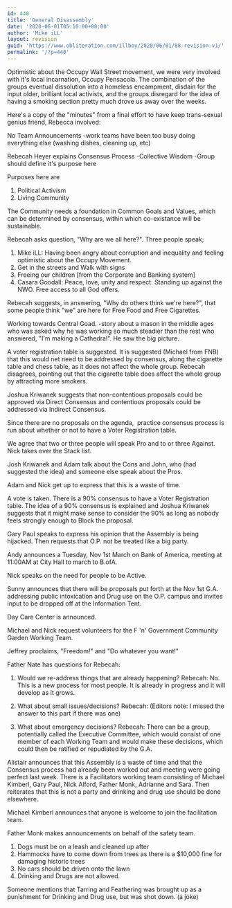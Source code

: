 ```yaml
---
id: 440
title: 'General Disassembly'
date: '2020-06-01T05:10:00+00:00'
author: 'Mike iLL'
layout: revision
guid: 'https://www.obliteration.com/illboy/2020/06/01/88-revision-v1/'
permalink: '/?p=440'
---
```


Optimistic about the Occupy Wall Street movement, we were very involved with it's local incarnation, Occupy Pensacola. The combination of the groups eventual dissolution into a homeless encampment, disdain for the input older, brilliant local activists, and the groups disregard for the idea of having a smoking section pretty much drove us away over the weeks.

Here's a copy of the "minutes" from a final effort to have keep trans-sexual genius friend, Rebecca involved:

No Team Announcements
-work teams have been too busy doing everything else (washing dishes, cleaning up, etc)

Rebecah Heyer explains Consensus Process
-Collective Wisdom
-Group should define it's purpose here

Purposes here are
1. Political Activism
2. Living Community

The Community needs a foundation in Common Goals and Values, which can be determined by consensus, within which co-existance will be sustainable.

Rebecah asks question, "Why are we all here?". Three people speak;
1. Mike iLL: Having been angry about corruption and inequality and feeling optimistic about the Occupy Movement.
2. Get in the streets and Walk with signs
3. Freeing our children [from the Corporate and Banking system]
4. Casara Goodall: Peace, love, unity and respect. Standing up against the NWO. Free access to all God offers.

Rebecah suggests, in answering, "Why do others think we're here?", that some people think "we" are here for Free Food and Free Cigarettes.

Working towards Central Goad.
-story about a mason in the middle ages who was asked why he was working so much steadier than the rest who answered, "I'm making a Cathedral". He saw the big picture.

A voter registration table is suggested. It is suggested (Michael from FNB) that this would net need to be addressed by consensus, along the cigarette table and chess table, as it does not affect the whole group. Rebecah disagrees, pointing out that the cigarette table does affect the whole group by attracting more smokers.

Joshua Kriwanek suggests that non-contentious proposals could be approved via Direct Consensus and contentious proposals could be addressed via Indirect Consensus.

Since there are no proposals on the agenda,  practice consensus process is run about whether or not to have a Voter Registration table.

We agree that two or three people will speak Pro and to or three Against. Nick takes over the Stack list.

Josh Kriwanek and Adam talk about the Cons and John, who (had suggested the idea) and someone else speak about the Pros.

Adam and Nick get up to express that this is a waste of time.

A vote is taken. There is a 90% consensus to have a Voter Registration table. The idea of a 90% consensus is explained and Joshua Kriwanek suggests that it might make sense to consider the 90% as long as nobody feels strongly enough to Block the proposal.

Gary Paul speaks to express his opinion that the Assembly is being hijacked. Then requests that O.P. not be treated like a big party.

Andy announces a Tuesday, Nov 1st March on Bank of America, meeting at 11:00AM at City Hall to march to B.ofA.

Nick speaks on the need for people to be Active.

Sunny announces that there will be proposals put forth at the Nov 1st G.A. addressing public intoxication and Drug use on the O.P. campus and invites input to be dropped off at the Information Tent.

Day Care Center is announced.

Michael and Nick request volunteers for the F 'n' Government Community Garden Working Team.

Jeffrey proclaims, "Freedom!" and "Do whatever you want!"

Father Nate has questions for Rebecah:
1. Would we re-address things that are already happening?
Rebecah: No. This is a new process for most people. It is already in progress and it will develop as it grows.

2. What about small issues/decisions?
Rebecah: (Editors note: I missed the answer to this part if there was one)

3. What about emergency decisions?
Rebecah: There can be a group, potentially called the Executive Committee, which would consist of one member of each Working Team and would make these decisions, which could then be ratified or repudiated by the G.A.

Alistair announces that this Assembly is a waste of time and that the Consensus process had already been worked out and meeting were going perfect last week. There is a Facilitators working team consisting of Michael Kimberl, Gary Paul, Nick Alford, Father Monk, Adrianne and Sara. Then reiterates that this is not a party and drinking and drug use should be done elsewhere.

Michael Kimberl announces that anyone is welcome to join the facilitation team.

Father Monk makes announcements on behalf of the safety team.
1. Dogs must be on a leash and cleaned up after
2. Hammocks have to come down from trees as there is a $10,000 fine for damaging historic trees
3. No cars should be driven onto the lawn
4. Drinking and Drugs are not allowed.

Someone mentions that Tarring and Feathering was brought up as a punishment for Drinking and Drug use, but was shot down. (a joke)